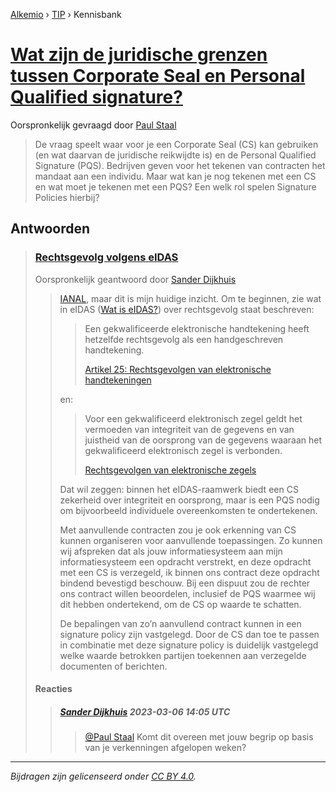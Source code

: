 [Alkemio](https://welcome.alkem.io/) › [TIP](https://alkem.io/tip/dashboard) › Kennisbank
# [Wat zijn de juridische grenzen tussen Corporate Seal en Personal Qualified signature?](https://alkem.io/tip/collaboration/juridischegrenzent-2374)
Oorspronkelijk gevraagd door [Paul Staal](https://alkem.io/user/paul-staal-854)
>De vraag speelt waar voor je een Corporate Seal (CS) kan gebruiken (en wat daarvan de juridische reikwijdte is) en de Personal Qualified Signature (PQS). Bedrijven geven voor het tekenen van contracten het mandaat aan een individu. Maar wat kan je nog tekenen met een CS en wat moet je tekenen met een PQS? Een welk rol spelen Signature Policies hierbij?
## Antwoorden
>### [Rechtsgevolg volgens eIDAS](https://alkem.io/tip/collaboration/juridischegrenzent-2374/posts/rechtsgevolgvolgens-1804)
>Oorspronkelijk geantwoord door [Sander Dijkhuis](https://alkem.io/tip/collaboration/juridischegrenzent-2374/posts/rechtsgevolgvolgens-1804)
>>[IANAL](https://en.wikipedia.org/wiki/IANAL), maar dit is mijn huidige inzicht. Om te beginnen, zie wat in eIDAS ([Wat is eIDAS?](https://alkem.io/tip/contribute/callouts/watiseidas-4062)) over rechtsgevolg staat beschreven:
>>> 
>>> Een gekwalificeerde elektronische handtekening heeft hetzelfde rechtsgevolg als een handgeschreven handtekening.
>>> 
>>> [Artikel 25: Rechtsgevolgen van elektronische handtekeningen](https://eur-lex.europa.eu/legal-content/NL/TXT/HTML/?uri=CELEX:32014R0910&from=EN#d1e2372-73-1)
>>
>>
>>en:
>>
>>
>>> Voor een gekwalificeerd elektronisch zegel geldt het vermoeden van integriteit van de gegevens en van juistheid van de oorsprong van de gegevens waaraan het gekwalificeerd elektronisch zegel is verbonden.
>>> 
>>> [Rechtsgevolgen van elektronische zegels](https://eur-lex.europa.eu/legal-content/NL/TXT/HTML/?uri=CELEX:32014R0910&from=EN#d1e2698-73-1)
>>
>>
>>
>>
>>Dat wil zeggen: binnen het eIDAS-raamwerk biedt een CS zekerheid over integriteit en oorsprong, maar is een PQS nodig om bijvoorbeeld individuele overeenkomsten te ondertekenen.
>>
>>Met aanvullende contracten zou je ook erkenning van CS kunnen organiseren voor aanvullende toepassingen. Zo kunnen wij afspreken dat als jouw informatiesysteem aan mijn informatiesysteem een opdracht verstrekt, en deze opdracht met een CS is verzegeld, ik binnen ons contract deze opdracht bindend bevestigd beschouw. Bij een dispuut zou de rechter ons contract willen beoordelen, inclusief de PQS waarmee wij dit hebben ondertekend, om de CS op waarde te schatten.
>>
>>De bepalingen van zo’n aanvullend contract kunnen in een signature policy zijn vastgelegd. Door de CS dan toe te passen in combinatie met deze signature policy is duidelijk vastgelegd welke waarde betrokken partijen toekennen aan verzegelde documenten of berichten.
>#### Reacties
>>##### [Sander Dijkhuis](https://alkem.io/user/sander-dijkhuis-3912) 2023-03-06 14:05 UTC
>>>[@Paul Staal](https://alkem.io/user/paul-staal-854) Komt dit overeen met jouw begrip op basis van je verkenningen afgelopen weken?
* * *
_Bijdragen zijn gelicenseerd onder [CC BY 4.0](https://creativecommons.org/licenses/by/4.0/deed.nl)._
